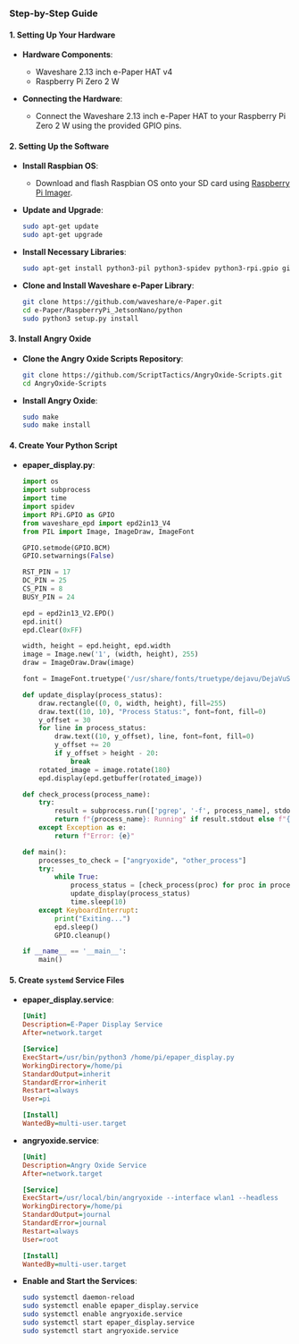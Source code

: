 ### Step-by-Step Guide

#### 1. Setting Up Your Hardware
- **Hardware Components**:
  - Waveshare 2.13 inch e-Paper HAT v4
  - Raspberry Pi Zero 2 W

- **Connecting the Hardware**:
  - Connect the Waveshare 2.13 inch e-Paper HAT to your Raspberry Pi Zero 2 W using the provided GPIO pins.

#### 2. Setting Up the Software
- **Install Raspbian OS**:
  - Download and flash Raspbian OS onto your SD card using [Raspberry Pi Imager](https://www.raspberrypi.org/software/).

- **Update and Upgrade**:
  ```sh
  sudo apt-get update
  sudo apt-get upgrade
  ```

- **Install Necessary Libraries**:
  ```sh
  sudo apt-get install python3-pil python3-spidev python3-rpi.gpio git
  ```

- **Clone and Install Waveshare e-Paper Library**:
  ```sh
  git clone https://github.com/waveshare/e-Paper.git
  cd e-Paper/RaspberryPi_JetsonNano/python
  sudo python3 setup.py install
  ```

#### 3. Install Angry Oxide
- **Clone the Angry Oxide Scripts Repository**:
  ```sh
  git clone https://github.com/ScriptTactics/AngryOxide-Scripts.git
  cd AngryOxide-Scripts
  ```

- **Install Angry Oxide**:
  ```sh
  sudo make
  sudo make install
  ```

#### 4. Create Your Python Script
- **epaper_display.py**:
  ```python
  import os
  import subprocess
  import time
  import spidev
  import RPi.GPIO as GPIO
  from waveshare_epd import epd2in13_V4
  from PIL import Image, ImageDraw, ImageFont

  GPIO.setmode(GPIO.BCM)
  GPIO.setwarnings(False)

  RST_PIN = 17
  DC_PIN = 25
  CS_PIN = 8
  BUSY_PIN = 24

  epd = epd2in13_V2.EPD()
  epd.init()
  epd.Clear(0xFF)

  width, height = epd.height, epd.width
  image = Image.new('1', (width, height), 255)
  draw = ImageDraw.Draw(image)

  font = ImageFont.truetype('/usr/share/fonts/truetype/dejavu/DejaVuSans-Bold.ttf', 14)

  def update_display(process_status):
      draw.rectangle((0, 0, width, height), fill=255)
      draw.text((10, 10), "Process Status:", font=font, fill=0)
      y_offset = 30
      for line in process_status:
          draw.text((10, y_offset), line, font=font, fill=0)
          y_offset += 20
          if y_offset > height - 20:
              break
      rotated_image = image.rotate(180)
      epd.display(epd.getbuffer(rotated_image))

  def check_process(process_name):
      try:
          result = subprocess.run(['pgrep', '-f', process_name], stdout=subprocess.PIPE, text=True)
          return f"{process_name}: Running" if result.stdout else f"{process_name}: Not Running"
      except Exception as e:
          return f"Error: {e}"

  def main():
      processes_to_check = ["angryoxide", "other_process"]
      try:
          while True:
              process_status = [check_process(proc) for proc in processes_to_check]
              update_display(process_status)
              time.sleep(10)
      except KeyboardInterrupt:
          print("Exiting...")
          epd.sleep()
          GPIO.cleanup()

  if __name__ == '__main__':
      main()
  ```

#### 5. Create `systemd` Service Files
- **epaper_display.service**:
  ```ini
  [Unit]
  Description=E-Paper Display Service
  After=network.target

  [Service]
  ExecStart=/usr/bin/python3 /home/pi/epaper_display.py
  WorkingDirectory=/home/pi
  StandardOutput=inherit
  StandardError=inherit
  Restart=always
  User=pi

  [Install]
  WantedBy=multi-user.target
  ```

- **angryoxide.service**:
  ```ini
  [Unit]
  Description=Angry Oxide Service
  After=network.target

  [Service]
  ExecStart=/usr/local/bin/angryoxide --interface wlan1 --headless
  WorkingDirectory=/home/pi
  StandardOutput=journal
  StandardError=journal
  Restart=always
  User=root

  [Install]
  WantedBy=multi-user.target
  ```

- **Enable and Start the Services**:
  ```sh
  sudo systemctl daemon-reload
  sudo systemctl enable epaper_display.service
  sudo systemctl enable angryoxide.service
  sudo systemctl start epaper_display.service
  sudo systemctl start angryoxide.service
  ```





